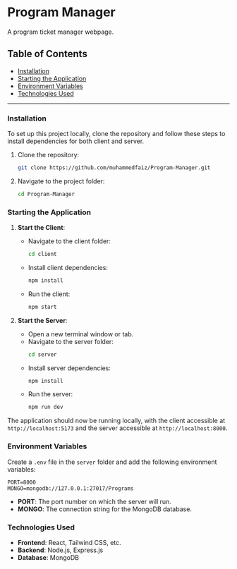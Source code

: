 
# Program Manager

A program ticket manager webpage.

## Table of Contents

- [Installation](#installation)
- [Starting the Application](#starting-the-application)
- [Environment Variables](#environment-variables)
- [Technologies Used](#technologies-used)


---

### Installation

To set up this project locally, clone the repository and follow these steps to install dependencies for both client and server.

1. Clone the repository:
   ```bash
   git clone https://github.com/muhammedfaiz/Program-Manager.git
   ```

2. Navigate to the project folder:
   ```bash
   cd Program-Manager
   ```

### Starting the Application

1. **Start the Client**:
   - Navigate to the client folder:
     ```bash
     cd client
     ```
   - Install client dependencies:
     ```bash
     npm install
     ```
   - Run the client:
     ```bash
     npm start
     ```

2. **Start the Server**:
   - Open a new terminal window or tab.
   - Navigate to the server folder:
     ```bash
     cd server
     ```
   - Install server dependencies:
     ```bash
     npm install
     ```
   - Run the server:
     ```bash
     npm run dev
     ```

The application should now be running locally, with the client accessible at `http://localhost:5173` and the server accessible at `http://localhost:8000`.

### Environment Variables

Create a `.env` file in the `server` folder and add the following environment variables:

```plaintext
PORT=8000
MONGO=mongodb://127.0.0.1:27017/Programs
```

- **PORT**: The port number on which the server will run.
- **MONGO**: The connection string for the MongoDB database.

### Technologies Used

- **Frontend**: React, Tailwind CSS, etc.
- **Backend**: Node.js, Express.js
- **Database**: MongoDB

